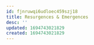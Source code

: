 ```yaml
---
id: fjnruwqi6udloec459szj18
title: Resurgences & Emergences
desc: ''
updated: 1694743021829
created: 1694743021829
---
```

